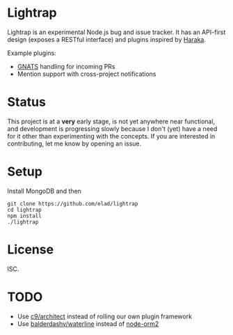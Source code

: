 # Lightrap

Lightrap is an experimental Node.js bug and issue tracker. It has an API-first design (exposes a RESTful interface) and plugins inspired by [Haraka](https://haraka.github.io/).

Example plugins:

  * [GNATS](http://www.gnu.org/software/gnats/) handling for incoming PRs
  * Mention support with cross-project notifications

# Status

This project is at a **very** early stage, is not yet anywhere near functional, and development is progressing slowly because I don't (yet) have a need for it other than experimenting with the concepts. If you are interested in contributing, let me know by opening an issue.

# Setup

Install MongoDB and then

```
git clone https://github.com/elad/lightrap
cd lightrap
npm install
./lightrap
```

# License

ISC.

# TODO

* Use [c9/architect](https://github.com/c9/architect) instead of rolling our own plugin framework
* Use [balderdashy/waterline](https://github.com/balderdashy/waterline) instead of [node-orm2](https://github.com/dresende/node-orm2)
